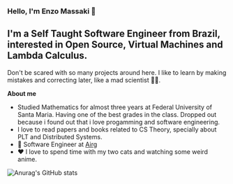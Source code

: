### Hello, I'm Enzo Massaki  👋

## I'm a Self Taught Software Engineer from Brazil, interested in Open Source, Virtual Machines and Lambda Calculus.

Don't be scared with so many projects around here. I like to learn by making mistakes and correcting later, like a mad scientist 👨‍🔬.

**About me**
-  Studied Mathematics for almost three years at Federal University of Santa Maria. Having one of the best grades in the class. Dropped out because i found out that i love progamming and software engineering.
-  I love to read papers and books related to CS Theory, specially about PLT and Distributed Systems.
- 💼 Software Engineer at [Airg]([https://accurate.com.br](https://corp.airg.com/))
- ❤️ I love to spend time with my two cats and watching some weird anime. 

![Anurag's GitHub stats](https://github-readme-stats.vercel.app/api?username=Massakera&theme=rose_pine&show_icons=true)
